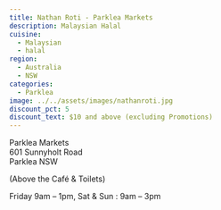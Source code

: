 ```yaml
---
title: Nathan Roti - Parklea Markets
description: Malaysian Halal
cuisine:
  - Malaysian
  - halal
region:
  - Australia
  - NSW
categories:
  - Parklea
image: ../../assets/images/nathanroti.jpg
discount_pct: 5
discount_text: $10 and above (excluding Promotions)
---
```


Parklea Markets  
601 Sunnyholt Road  
Parklea NSW

(Above the Café & Toilets)

Friday 9am – 1pm, Sat & Sun : 9am – 3pm
